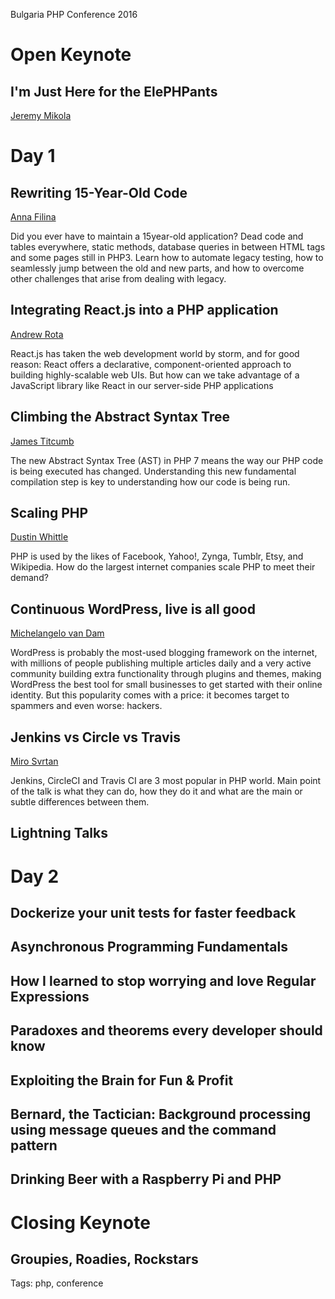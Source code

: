 Bulgaria PHP Conference 2016

# Open Keynote

## I'm Just Here for the ElePHPants
[Jeremy Mikola](https://twitter.com/jmikola)

# Day 1

## Rewriting 15-Year-Old Code
[Anna Filina](https://twitter.com/afilina)

Did you ever have to maintain a 15year-old application? Dead code and tables everywhere, static methods, database queries in between HTML tags and some pages still in PHP3. Learn how to automate legacy testing, how to seamlessly jump between the old and new parts, and how to overcome other challenges that arise from dealing with legacy.

## Integrating React.js into a PHP application
[Andrew Rota](https://twitter.com/andrewrota)

React.js has taken the web development world by storm, and for good reason: React offers a declarative, component-oriented approach to building highly-scalable web UIs. But how can we take advantage of a JavaScript library like React in our server-side PHP applications

## Climbing the Abstract Syntax Tree
[James Titcumb](https://twitter.com/asgrim)

The new Abstract Syntax Tree (AST) in PHP 7 means the way our PHP code is being executed has changed. Understanding this new fundamental compilation step is key to understanding how our code is being run.

## Scaling PHP
[Dustin Whittle](https://twitter.com/dustinwhittle)

PHP is used by the likes of Facebook, Yahoo!, Zynga, Tumblr, Etsy, and Wikipedia. How do the largest internet companies scale PHP to meet their demand?

## Continuous WordPress, live is all good
[Michelangelo van Dam](https://twitter.com/DragonBe)

WordPress is probably the most-used blogging framework on the internet, with millions of people publishing multiple articles daily and a very active community building extra functionality through plugins and themes, making WordPress the best tool for small businesses to get started with their online identity. But this popularity comes with a price: it becomes target to spammers and even worse: hackers.

## Jenkins vs Circle vs Travis
[Miro Svrtan](https://twitter.com/msvrtan)

Jenkins, CircleCI and Travis CI are 3 most popular in PHP world. Main point of the talk is what they can do, how they do it and what are the main or subtle differences between them.

## Lightning Talks

# Day 2

## Dockerize your unit tests for faster feedback

## Asynchronous Programming Fundamentals

## How I learned to stop worrying and love Regular Expressions

## Paradoxes and theorems every developer should know

## Exploiting the Brain for Fun & Profit

## Bernard, the Tactician: Background processing using message queues and the command pattern

## Drinking Beer with a Raspberry Pi and PHP

# Closing Keynote

## Groupies, Roadies, Rockstars


Tags: php, conference
